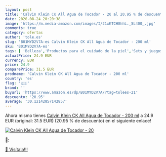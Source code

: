 ```yaml
---
layout: post
title: 'Calvin Klein CK All Agua de Tocador - 20 al 20.95 % de descuento'
date: 2020-08-24 20:20:38
image: 'https://m.media-amazon.com/images/I/21xKTCH8hhL._SL400_.jpg'
comments: true
category: ofertas
author: 'tole.es'
slug: 'B01MYD2V7A-es Calvin Klein CK All Agua de Tocador - 200 ml'
sku: 'B01MYD2V7A-es'
tags: [ 'Belleza','Productos para el cuidado de la piel','Sets y juegos para el cuidado de la piel','agua','de','tocador', ]
actualPrice: 24.9 EUR
currency: EUR
price: 24.9
comparePrice: 31.5 EUR
prodname: 'Calvin Klein CK All Agua de Tocador - 200 ml'
country: 'es'
flag: '🇪🇸'
brand: ''
buyurl: 'https://www.amazon.es/dp/B01MYD2V7A/?tag=tolees-21'
descuento: '20.95'
average: '30.12142857142857'
---
```


Ahora mismo tienes [Calvin Klein CK All Agua de Tocador - 200 ml](https://www.amazon.es/dp/B01MYD2V7A/?tag=tolees-21) a 24.9 EUR (original: 31.5 EUR) (20.95 %  de descuento) en el siguiente enlace!

[![Calvin Klein CK All Agua de Tocador - 20](https://m.media-amazon.com/images/I/21xKTCH8hhL._SL400_.jpg)](https://www.amazon.es/dp/B01MYD2V7A/?tag=tolees-21)

🔎:


[🛒 Visítala!!!](https://www.amazon.es/dp/B01MYD2V7A/?tag=tolees-21)
